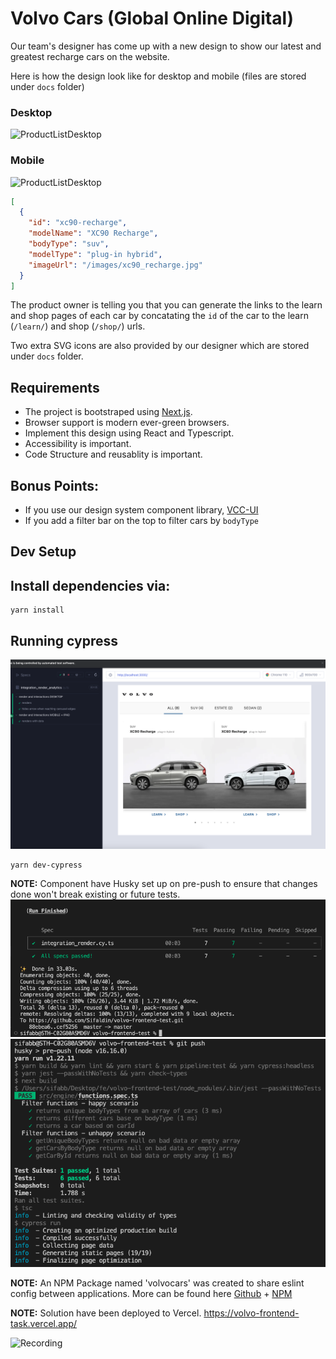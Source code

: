 # Volvo Cars (Global Online Digital)

Our team's designer has come up with a new design to show our latest and greatest recharge cars on the website.

Here is how the design look like for desktop and mobile (files are stored under `docs` folder)

### Desktop

![ProductListDesktop](./docs/ProductList-Desktop.png)

### Mobile

![ProductListDesktop](./docs/ProductList-Mobile.png)

```json
[
  {
    "id": "xc90-recharge",
    "modelName": "XC90 Recharge",
    "bodyType": "suv",
    "modelType": "plug-in hybrid",
    "imageUrl": "/images/xc90_recharge.jpg"
  }
]
```

The product owner is telling you that you can generate the links to the learn and shop pages of each car by concatating the `id` of the car to the learn (`/learn/`) and shop (`/shop/`) urls.

Two extra SVG icons are also provided by our designer which are stored under `docs` folder.

## Requirements

- The project is bootstraped using [Next.js](https://nextjs.org/).
- Browser support is modern ever-green browsers.
- Implement this design using React and Typescript.
- Accessibility is important.
- Code Structure and reusablity is important.

## Bonus Points:

- If you use our design system component library, [VCC-UI](https://vcc-ui.vercel.app/)
- If you add a filter bar on the top to filter cars by `bodyType`

## Dev Setup

## Install dependencies via:

```
yarn install
```

## Running cypress

![cypress](./docs/cypress-open.png)

```
yarn dev-cypress
```

**NOTE:** Component have Husky set up on pre-push to ensure that changes done
won't break existing or future tests.
![HuskyLint](./docs/husky-lint.png)
![HuskyTest](./docs/husky-tests.png)

**NOTE:** An NPM Package named 'volvocars' was created to share eslint config between applications.
More can be found here [Github](https://github.com/Sifaldin/volvo-eslint-config) + [NPM](https://www.npmjs.com/package/eslint-config-volvocars)

**NOTE:** Solution have been deployed to Vercel. https://volvo-frontend-task.vercel.app/

![Recording](./docs/iphone.gif)
